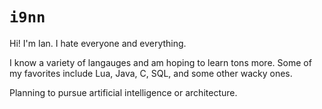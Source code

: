 # `i9nn`

Hi! I'm Ian. I hate everyone and everything.

I know a variety of langauges and am hoping to learn tons more. Some of my favorites include
Lua, Java, C, SQL, and some other wacky ones. 

Planning to pursue artificial intelligence or architecture. 
